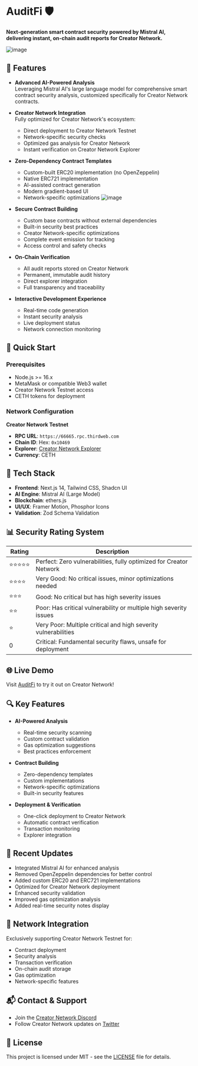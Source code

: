 # AuditFi 🛡️

**Next-generation smart contract security powered by Mistral AI, delivering instant, on-chain audit reports for Creator Network.**

![image](https://github.com/user-attachments/assets/0f99a240-c581-46c4-a17b-02de9fc5b383)

## 🌟 Features

- **Advanced AI-Powered Analysis**  
  Leveraging Mistral AI's large language model for comprehensive smart contract security analysis, customized specifically for Creator Network contracts.

- **Creator Network Integration**  
  Fully optimized for Creator Network's ecosystem:
  - Direct deployment to Creator Network Testnet
  - Network-specific security checks
  - Optimized gas analysis for Creator Network
  - Instant verification on Creator Network Explorer

- **Zero-Dependency Contract Templates**
  - Custom-built ERC20 implementation (no OpenZeppelin)
  - Native ERC721 implementation
  - AI-assisted contract generation
  - Modern gradient-based UI
  - Network-specific optimizations
  ![image](https://github.com/user-attachments/assets/164a9c12-3ad6-42dd-9695-640ea1ff6d5d)

- **Secure Contract Building**
  - Custom base contracts without external dependencies
  - Built-in security best practices
  - Creator Network-specific optimizations
  - Complete event emission for tracking
  - Access control and safety checks

- **On-Chain Verification**  
  - All audit reports stored on Creator Network
  - Permanent, immutable audit history
  - Direct explorer integration
  - Full transparency and traceability

- **Interactive Development Experience**
  - Real-time code generation
  - Instant security analysis
  - Live deployment status
  - Network connection monitoring

## 🚀 Quick Start

### Prerequisites
- Node.js >= 16.x
- MetaMask or compatible Web3 wallet
- Creator Network Testnet access
- CETH tokens for deployment

### Network Configuration
**Creator Network Testnet**
- **RPC URL**: `https://66665.rpc.thirdweb.com`
- **Chain ID**: Hex: `0x10469`
- **Explorer**: [Creator Network Explorer](https://explorer.creatorchain.io)
- **Currency**: CETH

## 🔧 Tech Stack

- **Frontend**: Next.js 14, Tailwind CSS, Shadcn UI
- **AI Engine**: Mistral AI (Large Model)
- **Blockchain**: ethers.js
- **UI/UX**: Framer Motion, Phosphor Icons
- **Validation**: Zod Schema Validation

## 📊 Security Rating System

| Rating | Description |
|--------|-------------|
| ⭐⭐⭐⭐⭐ | Perfect: Zero vulnerabilities, fully optimized for Creator Network |
| ⭐⭐⭐⭐ | Very Good: No critical issues, minor optimizations needed |
| ⭐⭐⭐ | Good: No critical but has high severity issues |
| ⭐⭐ | Poor: Has critical vulnerability or multiple high severity issues |
| ⭐ | Very Poor: Multiple critical and high severity vulnerabilities |
| 0 | Critical: Fundamental security flaws, unsafe for deployment |

## 🌐 Live Demo
Visit [AuditFi](https://auditfi-creator.netlify.app/) to try it out on Creator Network!

## 🔍 Key Features

- **AI-Powered Analysis**
  - Real-time security scanning
  - Custom contract validation
  - Gas optimization suggestions
  - Best practices enforcement

- **Contract Building**
  - Zero-dependency templates
  - Custom implementations
  - Network-specific optimizations
  - Built-in security features

- **Deployment & Verification**
  - One-click deployment to Creator Network
  - Automatic contract verification
  - Transaction monitoring
  - Explorer integration

## 📸 Recent Updates

- Integrated Mistral AI for enhanced analysis
- Removed OpenZeppelin dependencies for better control
- Added custom ERC20 and ERC721 implementations
- Optimized for Creator Network deployment
- Enhanced security validation
- Improved gas optimization analysis
- Added real-time security notes display

## 🔗 Network Integration

Exclusively supporting Creator Network Testnet for:
- Contract deployment
- Security analysis
- Transaction verification
- On-chain audit storage
- Gas optimization
- Network-specific features

## 📬 Contact & Support

- Join the [Creator Network Discord](https://discord.gg/39yKXyJr8F)
- Follow Creator Network updates on [Twitter](https://x.com/AuditFi_ai)

## 📄 License

This project is licensed under MIT - see the [LICENSE](LICENSE) file for details.